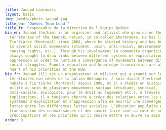 ```yaml
---
title: Jaouad Laaroussi
layout: basic
img: /media/photo_jaouad.jpg
title_en: "Quebec Team Lead "
title_fr: Responsable de la direction de l'équipe Québec
bio_en: Jaouad (he/him) is an organizer and activist who grew up on the unceded
  territories of the Abenaki nation, in so-called Sherbrooke. He has lived in
  Tio'tià:ke (Montreal) since 2008, where he studied history and has been active
  in several social movements (student, union, anti-racist, environmental,
  housing rights, etc.). Through his involvement in community organizing, he has
  always sought to draw links between different systems of exploitation and
  oppression in order to nurture a convergence of movements between different
  social struggles. Popular education and knowledge transmission are at the
  heart of his priorities at the HUB.
bio_fr: Jaouad (il) est un organisateur et militant qui a grandi sur les
  territoires non cédés de la nation Abénaquis, à sois-disant Sherbrooke. Il
  habite à Tio'tià:ke (Montréal) depuis 2008, où il a étudié en histoire et a
  milité au sein de plusieurs mouvements sociaux (étudiant, syndical,
  anti-raciste, écologiste, pour le droit au logement etc.). À travers ses
  implications, il a toujours cherché à créer des relations entre les différents
  systèmes d’exploitation et d’oppression afin de nourrir une convergence des
  luttes entre les différentes luttes sociales. L’éducation populaire et la
  transmission des connaissances et des savoir-faire sont au cœur de ses
  préoccupations et des priorités qu’il désire mettre en œuvre au sein du HUB.
order: 3
---
```

